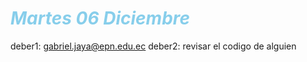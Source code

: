 # <span style ="color:skyblue"> *Martes 06 Diciembre*


deber1:   gabriel.jaya@epn.edu.ec
deber2:   revisar el codigo de alguien

